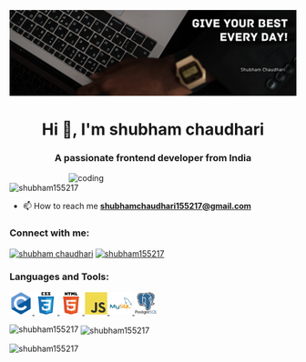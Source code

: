 ![logo](https://github.com/shubham155217/shubham155217/blob/main/Black%20White%20Minimalist%20The%20Best%20Success%20Quote%20LinkedIn%20Banner(1).png)
<h1 align="center">Hi 👋, I'm shubham chaudhari</h1>
<h3 align="center">A passionate frontend developer from India</h3>
<img  align="right" alt="coding" width="400" src="https://www.google.com/url?sa=i&url=https%3A%2F%2Fgithub.com%2Frudrabarad%2FGifs&psig=AOvVaw0XkpCUvA-Rok4Ug88UDjRK&ust=1687878282602000&source=images&cd=vfe&ved=0CBEQjRxqFwoTCLDvioeb4f8CFQAAAAAdAAAAABAG" >

<p align="left"> <img src="https://komarev.com/ghpvc/?username=shubham155217&label=Profile%20views&color=0e75b6&style=flat" alt="shubham155217" /> </p>

- 📫 How to reach me **shubhamchaudhari155217@gmail.com**

<h3 align="left">Connect with me:</h3>
<p align="left">
<a href="https://linkedin.com/in/shubham chaudhari" target="blank"><img align="center" src="https://raw.githubusercontent.com/rahuldkjain/github-profile-readme-generator/master/src/images/icons/Social/linked-in-alt.svg" alt="shubham chaudhari" height="30" width="40" /></a>
<a href="https://instagram.com/shubham155217" target="blank"><img align="center" src="https://raw.githubusercontent.com/rahuldkjain/github-profile-readme-generator/master/src/images/icons/Social/instagram.svg" alt="shubham155217" height="30" width="40" /></a>
</p>

<h3 align="left">Languages and Tools:</h3>
<p align="left"> <a href="https://www.cprogramming.com/" target="_blank" rel="noreferrer"> <img src="https://raw.githubusercontent.com/devicons/devicon/master/icons/c/c-original.svg" alt="c" width="40" height="40"/> </a> <a href="https://www.w3schools.com/css/" target="_blank" rel="noreferrer"> <img src="https://raw.githubusercontent.com/devicons/devicon/master/icons/css3/css3-original-wordmark.svg" alt="css3" width="40" height="40"/> </a> <a href="https://www.w3.org/html/" target="_blank" rel="noreferrer"> <img src="https://raw.githubusercontent.com/devicons/devicon/master/icons/html5/html5-original-wordmark.svg" alt="html5" width="40" height="40"/> </a> <a href="https://developer.mozilla.org/en-US/docs/Web/JavaScript" target="_blank" rel="noreferrer"> <img src="https://raw.githubusercontent.com/devicons/devicon/master/icons/javascript/javascript-original.svg" alt="javascript" width="40" height="40"/> </a> <a href="https://www.mysql.com/" target="_blank" rel="noreferrer"> <img src="https://raw.githubusercontent.com/devicons/devicon/master/icons/mysql/mysql-original-wordmark.svg" alt="mysql" width="40" height="40"/> </a> <a href="https://www.postgresql.org" target="_blank" rel="noreferrer"> <img src="https://raw.githubusercontent.com/devicons/devicon/master/icons/postgresql/postgresql-original-wordmark.svg" alt="postgresql" width="40" height="40"/> </a> </p>

<p><img align="left" src="https://github-readme-stats.vercel.app/api/top-langs?username=shubham155217&show_icons=true&locale=en&layout=compact" alt="shubham155217" /></p>

<p>&nbsp;<img align="center" src="https://github-readme-stats.vercel.app/api?username=shubham155217&show_icons=true&locale=en" alt="shubham155217" /></p>

<p><img align="center" src="https://github-readme-streak-stats.herokuapp.com/?user=shubham155217&" alt="shubham155217" /></p>
